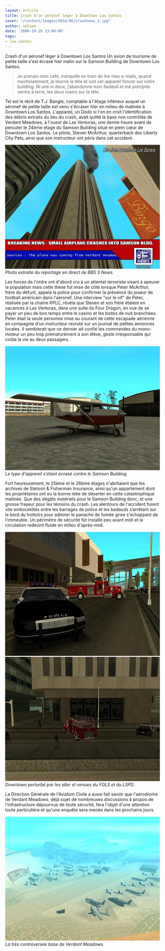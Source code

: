 ```yaml
---
layout: article
title: Crash d'un aéronef léger à Downtown Los Santos
cover: "/content/images/2016/06/crashnews_1.jpg"
author: nelson
date: '2006-10-29 23:00:00'
tags:
- los-santos
---
```


Crash d'un aéronef léger à Downtown Los Santos Un avion de tourisme de petite taille s'est écrasé hier matin sur le Samson Building de Downtown Los Santos.

> Je prenais mon café, tranquille en train de lire mes e-mails, quand machinalement, je tourne la tête et voit cet appareil foncer sur notre building. Ni une ni deux, j’abandonne mon fauteuil et me précipite ventre à terre, les deux mains sur la tête.

Tel est le récit de T.J. Bangle, comptable à l'étage inférieur auquel un aéronef de petite taille est venu s'écraser hier en milieu de matinée à Downtown Los Santos. L'appareil, un Dodo si l'on en croit l'identification des débris extraits du lieu du crash, avait quitté la base non contrôlée de Verdant Meadows, à l'ouest de Las Venturas, une demie-heure avant de percuter le 24ème étage du Samson Building situé en plein cœur de Downtown Los Santos. Le pilote, Steven McArthur, quarterback des Liberty City Pets, ainsi que son instructeur ont péris dans cet accident.

![Photo extraite du reportage en direct de BBS 3 News.](/content/images/2005/01/crashnews.jpg)
_Photo extraite du reportage en direct de BBS 3 News._

Les forces de l'ordre ont d'abord cru à un attentat terroriste visant à apeurer la population mais cette thèse fut mise de côté lorsque Peter McArthur, frère du défunt, appela la police pour confirmer la présence du joueur de football américain dans l'aéronef. Une interview "sur le vif" de Peter, réalisée par la chaîne KPLC, révéla que Steven et son frère étaient en vacances à Las Venturas, dans une suite du Four Dragon, en vue de se payer un peu de bon temps entre le casino et les boites de nuit branchées. Peter était la seule personne mise au courant de cette escapade aérienne en compagnie d'un instructeur recruté sur un journal de petites annonces locales. Il semblerait que ce dernier ait confié les commandes du mono-moteur un peu trop prématurément à son élève, geste irresponsable qui coûta la vie au deux passagers.

![Le type d'appareil s'étant écrasé contre le Samson Building.](/content/images/2005/01/crashdodo.jpg)
_Le type d'appareil s'étant écrasé contre le Samson Building._

Fort heureusement, le 25ème et le 26ème étages n'abritaient que les archives de Stetson & Fisherman Insurance, ainsi qu'un appartement dont les propriétaires ont eu la bonne idée de déserter en cette catastrophique matinée. Que des dégâts matériels pour le Samson Building donc, et une grosse frayeur pour les témoins du crash. Les alentours de l'accident furent vite embouteillés entre les barrages de police et les badauds s’arrêtant sur le bord du trottoirs pour admirer le panache de fumée grise s'échappant de l'immeuble. Un périmètre de sécurité fût installé peu avant midi et la circulation redevint fluide en milieu d'après-midi.

![](/content/images/2005/01/crashls2.jpg)
![Downtown perturbé par les aller et venues du FDLS et du LSPD.](/content/images/2005/01/crashls4.jpg)
_Downtown perturbé par les aller et venues du FDLS et du LSPD._

La Direction Générale de l'Aviation Civile a aussi fait savoir que l'aérodrome de Verdant Meadows, déjà sujet de nombreuses discussions à propos de l'infrastructure dépourvue de toute sécurité, fera l'objet d'une attention toute particulière et qu'une enquête sera menée dans les prochains jours.

![La très controversée base de Verdant Meadows.](/content/images/2005/01/verdantmeadowslol.jpg)
_La très controversée base de Verdant Meadows._